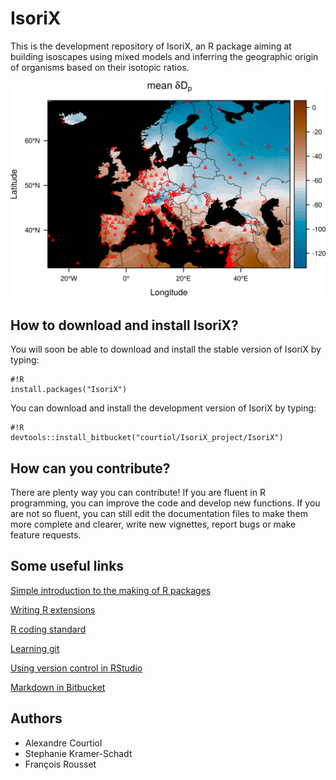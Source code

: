 # IsoriX

This is the development repository of IsoriX, an R package aiming at building isoscapes using mixed models and inferring the geographic origin of organisms based on their isotopic ratios. 

![isoscape](image/isoscape.png)

## How to download and install IsoriX?
You will soon be able to download and install the stable version of IsoriX by typing:

```
#!R
install.packages("IsoriX")
```


You can download and install the development version of IsoriX by typing:

```
#!R
devtools::install_bitbucket("courtiol/IsoriX_project/IsoriX")
```

## How can you contribute?
There are plenty way you can contribute! If you are fluent in R programming, you can improve the code and develop new functions. If you are not so fluent, you can still edit the documentation files to make them more complete and clearer, write new vignettes, report bugs or make feature requests.

## Some useful links
[Simple introduction to the making of R packages](http://r-pkgs.had.co.nz/)

[Writing R extensions](https://cran.r-project.org/doc/manuals/r-release/R-exts.html)

[R coding standard](https://google.github.io/styleguide/Rguide.xml)

[Learning git](https://www.atlassian.com/git/tutorials/)

[Using version control in RStudio](https://support.rstudio.com/hc/en-us/articles/200532077-Version-Control-with-Git-and-SVN)

[Markdown in Bitbucket](https://bitbucket.org/tutorials/markdowndemo)

## Authors
* Alexandre Courtiol
* Stephanie Kramer-Schadt
* François Rousset